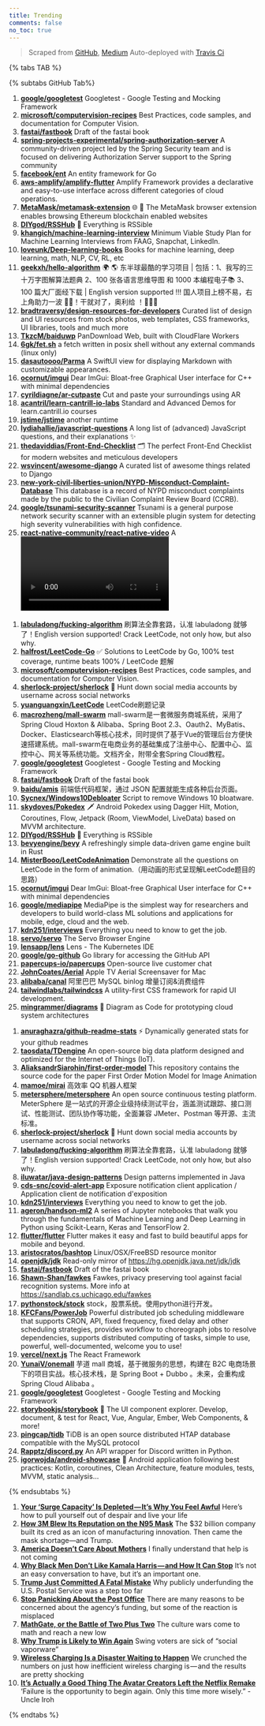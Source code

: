 ```yaml
---
title: Trending
comments: false
no_toc: true
---
```


> Scraped from [GitHub](https://github.com/trending), [Medium](https://medium.com/topic/popular)
Auto-deployed with [Travis Ci](https://travis-ci.org/)

{% tabs TAB %}
<!-- tab GitHub -->
{% subtabs GitHub Tab%}
<!-- tab Daily -->
1. [**google/googletest**](https://github.com/google/googletest)
Googletest - Google Testing and Mocking Framework
2. [**microsoft/computervision-recipes**](https://github.com/microsoft/computervision-recipes)
Best Practices, code samples, and documentation for Computer Vision.
3. [**fastai/fastbook**](https://github.com/fastai/fastbook)
Draft of the fastai book
4. [**spring-projects-experimental/spring-authorization-server**](https://github.com/spring-projects-experimental/spring-authorization-server)
A community-driven project led by the Spring Security team and is focused on delivering Authorization Server support to the Spring community
5. [**facebook/ent**](https://github.com/facebook/ent)
An entity framework for Go
6. [**aws-amplify/amplify-flutter**](https://github.com/aws-amplify/amplify-flutter)
Amplify Framework provides a declarative and easy-to-use interface across different categories of cloud operations.
7. [**MetaMask/metamask-extension**](https://github.com/MetaMask/metamask-extension)
🌐 🔌 The MetaMask browser extension enables browsing Ethereum blockchain enabled websites
8. [**DIYgod/RSSHub**](https://github.com/DIYgod/RSSHub)
🍰 Everything is RSSible
9. [**khangich/machine-learning-interview**](https://github.com/khangich/machine-learning-interview)
Minimum Viable Study Plan for Machine Learning Interviews from FAAG, Snapchat, LinkedIn.
10. [**loveunk/Deep-learning-books**](https://github.com/loveunk/Deep-learning-books)
Books for machine learning, deep learning, math, NLP, CV, RL, etc
11. [**geekxh/hello-algorithm**](https://github.com/geekxh/hello-algorithm)
🌍 🌎 东半球最酷的学习项目 | 包括：1、我写的三十万字图解算法题典 2、100 张各语言思维导图 和 1000 本编程电子📚 3、100 篇大厂面经下载 | English version supported !!! 国人项目上榜不易，右上角助力一波 🚀🚀！干就对了，奥利给 ！💪💪💪
12. [**bradtraversy/design-resources-for-developers**](https://github.com/bradtraversy/design-resources-for-developers)
Curated list of design and UI resources from stock photos, web templates, CSS frameworks, UI libraries, tools and much more
13. [**TkzcM/baiduwp**](https://github.com/TkzcM/baiduwp)
PanDownload Web, built with CloudFlare Workers
14. [**6gk/fet.sh**](https://github.com/6gk/fet.sh)
a fetch written in posix shell without any external commands (linux only)
15. [**dasautoooo/Parma**](https://github.com/dasautoooo/Parma)
A SwiftUI view for displaying Markdown with customizable appearances.
16. [**ocornut/imgui**](https://github.com/ocornut/imgui)
Dear ImGui: Bloat-free Graphical User interface for C++ with minimal dependencies
17. [**cyrildiagne/ar-cutpaste**](https://github.com/cyrildiagne/ar-cutpaste)
Cut and paste your surroundings using AR
18. [**acantril/learn-cantrill-io-labs**](https://github.com/acantril/learn-cantrill-io-labs)
Standard and Advanced Demos for learn.cantrill.io courses
19. [**jstime/jstime**](https://github.com/jstime/jstime)
another runtime
20. [**lydiahallie/javascript-questions**](https://github.com/lydiahallie/javascript-questions)
A long list of (advanced) JavaScript questions, and their explanations ✨
21. [**thedaviddias/Front-End-Checklist**](https://github.com/thedaviddias/Front-End-Checklist)
🗂 The perfect Front-End Checklist for modern websites and meticulous developers
22. [**wsvincent/awesome-django**](https://github.com/wsvincent/awesome-django)
A curated list of awesome things related to Django
23. [**new-york-civil-liberties-union/NYPD-Misconduct-Complaint-Database**](https://github.com/new-york-civil-liberties-union/NYPD-Misconduct-Complaint-Database)
This database is a record of NYPD misconduct complaints made by the public to the Civilian Complaint Review Board (CCRB).
24. [**google/tsunami-security-scanner**](https://github.com/google/tsunami-security-scanner)
Tsunami is a general purpose network security scanner with an extensible plugin system for detecting high severity vulnerabilities with high confidence.
25. [**react-native-community/react-native-video**](https://github.com/react-native-community/react-native-video)
A <Video /> component for react-native
<!-- endtab -->
<!-- tab Weekly -->
1. [**labuladong/fucking-algorithm**](https://github.com/labuladong/fucking-algorithm)
刷算法全靠套路，认准 labuladong 就够了！English version supported! Crack LeetCode, not only how, but also why.
2. [**halfrost/LeetCode-Go**](https://github.com/halfrost/LeetCode-Go)
✅ Solutions to LeetCode by Go, 100% test coverage, runtime beats 100% / LeetCode 题解
3. [**microsoft/computervision-recipes**](https://github.com/microsoft/computervision-recipes)
Best Practices, code samples, and documentation for Computer Vision.
4. [**sherlock-project/sherlock**](https://github.com/sherlock-project/sherlock)
🔎 Hunt down social media accounts by username across social networks
5. [**yuanguangxin/LeetCode**](https://github.com/yuanguangxin/LeetCode)
LeetCode刷题记录
6. [**macrozheng/mall-swarm**](https://github.com/macrozheng/mall-swarm)
mall-swarm是一套微服务商城系统，采用了 Spring Cloud Hoxton & Alibaba、Spring Boot 2.3、Oauth2、MyBatis、Docker、Elasticsearch等核心技术，同时提供了基于Vue的管理后台方便快速搭建系统。mall-swarm在电商业务的基础集成了注册中心、配置中心、监控中心、网关等系统功能。文档齐全，附带全套Spring Cloud教程。
7. [**google/googletest**](https://github.com/google/googletest)
Googletest - Google Testing and Mocking Framework
8. [**fastai/fastbook**](https://github.com/fastai/fastbook)
Draft of the fastai book
9. [**baidu/amis**](https://github.com/baidu/amis)
前端低代码框架，通过 JSON 配置就能生成各种后台页面。
10. [**Sycnex/Windows10Debloater**](https://github.com/Sycnex/Windows10Debloater)
Script to remove Windows 10 bloatware.
11. [**skydoves/Pokedex**](https://github.com/skydoves/Pokedex)
🗡️ Android Pokedex using Dagger Hilt, Motion, Coroutines, Flow, Jetpack (Room, ViewModel, LiveData) based on MVVM architecture.
12. [**DIYgod/RSSHub**](https://github.com/DIYgod/RSSHub)
🍰 Everything is RSSible
13. [**bevyengine/bevy**](https://github.com/bevyengine/bevy)
A refreshingly simple data-driven game engine built in Rust
14. [**MisterBooo/LeetCodeAnimation**](https://github.com/MisterBooo/LeetCodeAnimation)
Demonstrate all the questions on LeetCode in the form of animation.（用动画的形式呈现解LeetCode题目的思路）
15. [**ocornut/imgui**](https://github.com/ocornut/imgui)
Dear ImGui: Bloat-free Graphical User interface for C++ with minimal dependencies
16. [**google/mediapipe**](https://github.com/google/mediapipe)
MediaPipe is the simplest way for researchers and developers to build world-class ML solutions and applications for mobile, edge, cloud and the web.
17. [**kdn251/interviews**](https://github.com/kdn251/interviews)
Everything you need to know to get the job.
18. [**servo/servo**](https://github.com/servo/servo)
The Servo Browser Engine
19. [**lensapp/lens**](https://github.com/lensapp/lens)
Lens - The Kubernetes IDE
20. [**google/go-github**](https://github.com/google/go-github)
Go library for accessing the GitHub API
21. [**papercups-io/papercups**](https://github.com/papercups-io/papercups)
Open-source live customer chat
22. [**JohnCoates/Aerial**](https://github.com/JohnCoates/Aerial)
Apple TV Aerial Screensaver for Mac
23. [**alibaba/canal**](https://github.com/alibaba/canal)
阿里巴巴 MySQL binlog 增量订阅&消费组件
24. [**tailwindlabs/tailwindcss**](https://github.com/tailwindlabs/tailwindcss)
A utility-first CSS framework for rapid UI development.
25. [**mingrammer/diagrams**](https://github.com/mingrammer/diagrams)
🎨 Diagram as Code for prototyping cloud system architectures
<!-- endtab -->
<!-- tab Monthly -->
1. [**anuraghazra/github-readme-stats**](https://github.com/anuraghazra/github-readme-stats)
⚡ Dynamically generated stats for your github readmes
2. [**taosdata/TDengine**](https://github.com/taosdata/TDengine)
An open-source big data platform designed and optimized for the Internet of Things (IoT).
3. [**AliaksandrSiarohin/first-order-model**](https://github.com/AliaksandrSiarohin/first-order-model)
This repository contains the source code for the paper First Order Motion Model for Image Animation
4. [**mamoe/mirai**](https://github.com/mamoe/mirai)
高效率 QQ 机器人框架
5. [**metersphere/metersphere**](https://github.com/metersphere/metersphere)
An open source continuous testing platform. MeterSphere 是一站式的开源企业级持续测试平台，涵盖测试跟踪、接口测试、性能测试、团队协作等功能，全面兼容 JMeter、Postman 等开源、主流标准。
6. [**sherlock-project/sherlock**](https://github.com/sherlock-project/sherlock)
🔎 Hunt down social media accounts by username across social networks
7. [**labuladong/fucking-algorithm**](https://github.com/labuladong/fucking-algorithm)
刷算法全靠套路，认准 labuladong 就够了！English version supported! Crack LeetCode, not only how, but also why.
8. [**iluwatar/java-design-patterns**](https://github.com/iluwatar/java-design-patterns)
Design patterns implemented in Java
9. [**cds-snc/covid-alert-app**](https://github.com/cds-snc/covid-alert-app)
Exposure notification client application / Application client de notification d'exposition
10. [**kdn251/interviews**](https://github.com/kdn251/interviews)
Everything you need to know to get the job.
11. [**ageron/handson-ml2**](https://github.com/ageron/handson-ml2)
A series of Jupyter notebooks that walk you through the fundamentals of Machine Learning and Deep Learning in Python using Scikit-Learn, Keras and TensorFlow 2.
12. [**flutter/flutter**](https://github.com/flutter/flutter)
Flutter makes it easy and fast to build beautiful apps for mobile and beyond.
13. [**aristocratos/bashtop**](https://github.com/aristocratos/bashtop)
Linux/OSX/FreeBSD resource monitor
14. [**openjdk/jdk**](https://github.com/openjdk/jdk)
Read-only mirror of https://hg.openjdk.java.net/jdk/jdk
15. [**fastai/fastbook**](https://github.com/fastai/fastbook)
Draft of the fastai book
16. [**Shawn-Shan/fawkes**](https://github.com/Shawn-Shan/fawkes)
Fawkes, privacy preserving tool against facial recognition systems. More info at https://sandlab.cs.uchicago.edu/fawkes
17. [**pythonstock/stock**](https://github.com/pythonstock/stock)
stock，股票系统。使用python进行开发。
18. [**KFCFans/PowerJob**](https://github.com/KFCFans/PowerJob)
Powerful distributed job scheduling middleware that supports CRON, API, fixed frequency, fixed delay and other scheduling strategies, provides workflow to choreograph jobs to resolve dependencies, supports distributed computing of tasks, simple to use, powerful, well-documented, welcome you to use!
19. [**vercel/next.js**](https://github.com/vercel/next.js)
The React Framework
20. [**YunaiV/onemall**](https://github.com/YunaiV/onemall)
芋道 mall 商城，基于微服务的思想，构建在 B2C 电商场景下的项目实战。核心技术栈，是 Spring Boot + Dubbo 。未来，会重构成 Spring Cloud Alibaba 。
21. [**google/googletest**](https://github.com/google/googletest)
Googletest - Google Testing and Mocking Framework
22. [**storybookjs/storybook**](https://github.com/storybookjs/storybook)
📓 The UI component explorer. Develop, document, & test for React, Vue, Angular, Ember, Web Components, & more!
23. [**pingcap/tidb**](https://github.com/pingcap/tidb)
TiDB is an open source distributed HTAP database compatible with the MySQL protocol
24. [**Rapptz/discord.py**](https://github.com/Rapptz/discord.py)
An API wrapper for Discord written in Python.
25. [**igorwojda/android-showcase**](https://github.com/igorwojda/android-showcase)
💎 Android application following best practices: Kotlin, coroutines, Clean Architecture, feature modules, tests, MVVM, static analysis...
<!-- endtab -->
{% endsubtabs %}
<!-- endtab -->
<!-- tab Medium -->
1. [**Your ‘Surge Capacity’ Is Depleted — It’s Why You Feel Awful**](https://elemental.medium.com/your-surge-capacity-is-depleted-it-s-why-you-feel-awful-de285d542f4c?source=topic_page---------------------------20)
Here’s how to pull yourself out of despair and live your life
2. [**How 3M Blew Its Reputation on the N95 Mask**](https://marker.medium.com/how-3m-gambled-its-reputation-on-the-n95-mask-e266a2fd8933?source=topic_page---------0------------------1)
The $32 billion company built its cred as an icon of manufacturing innovation. Then came the mask shortage—and Trump.
3. [**America Doesn’t Care About Mothers**](https://gen.medium.com/america-doesnt-care-about-mothers-8dfc1113f7bc?source=topic_page---------1------------------1)
I finally understand that help is not coming
4. [**Why Black Men Don’t Like Kamala Harris — and How It Can Stop**](https://level.medium.com/why-black-men-dont-like-kamala-harris-and-how-it-can-stop-4d0b34a5415c?source=topic_page---------2------------------1)
It’s not an easy conversation to have, but it’s an important one.
5. [**Trump Just Committed A Fatal Mistake**](https://medium.com/discourse/trump-just-committed-a-fatal-mistake-842448693292?source=topic_page---------4------------------1)
Why publicly underfunding the U.S. Postal  Service was a step too far
6. [**Stop Panicking About the Post Office**](https://gen.medium.com/stop-panicking-about-the-post-office-8bcd689b9601?source=topic_page---------5------------------1)
There are many reasons to be concerned about the agency’s funding, but some of the reaction is misplaced
7. [**MathGate, or the Battle of Two Plus Two**](https://arcdigital.media/mathgate-or-the-battle-of-two-plus-two-ed4af5f32933?source=topic_page---------6------------------1)
The culture wars come to math and reach a new low
8. [**Why Trump is Likely to Win Again**](https://blog.usejournal.com/why-trump-is-likely-to-win-again-23e56ccff95b?source=topic_page---------7------------------1)
Swing voters are sick of “social vaporware”
9. [**Wireless Charging Is a Disaster Waiting to Happen**](https://onezero.medium.com/wireless-charging-is-a-disaster-waiting-to-happen-48afdde70ed9?source=topic_page---------8------------------1)
We crunched the numbers on just how inefficient wireless charging is — and the results are pretty shocking
10. [**It’s Actually a Good Thing The Avatar Creators Left the Netflix Remake**](https://medium.com/cinemania/its-actually-a-good-thing-the-avatar-creators-left-the-netflix-remake-c2dbdfe740ba?source=topic_page---------9------------------1)
‘Failure is the opportunity to begin again. Only this time more wisely.” -Uncle Iroh
<!-- endtab -->
{% endtabs %}
